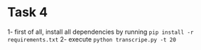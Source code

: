 # Task 4
1- first of all, install all dependencies by running `pip install -r requirements.txt`
2- execute `python transcripe.py -t 20`
